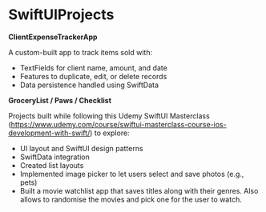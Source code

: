 # SwiftUIProjects

**ClientExpenseTrackerApp**

A custom-built app to track items sold with:
- TextFields for client name, amount, and date
- Features to duplicate, edit, or delete records
- Data persistence handled using SwiftData

**GroceryList / Paws / Checklist**

Projects built while following this Udemy SwiftUI Masterclass (https://www.udemy.com/course/swiftui-masterclass-course-ios-development-with-swift/) to explore:
- UI layout and SwiftUI design patterns
- SwiftData integration
- Created list layouts
- Implemented image picker to let users select and save photos (e.g., pets)
- Built a movie watchlist app that saves titles along with their genres. Also allows to randomise the movies and pick one for the user to watch. 
